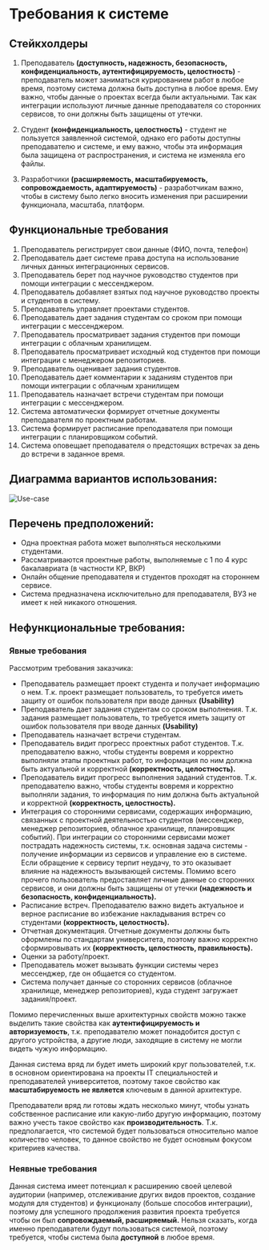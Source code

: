 ﻿# Требования к системе

## Стейкхолдеры

 1. Преподаватель **(доступность, надежность, безопасность, конфиденциальность, аутентифицируемость, целостность)** -
    преподаватель может заниматься курированием работ в любое время,
    поэтому система должна быть доступна в любое время. Ему важно, чтобы
    данные о проектах всегда были актуальными. Так как интеграции
    используют личные данные преподавателя со сторонних сервисов, то они
    должны быть защищены от утечки.
   
 2. Студент **(конфиденциальность, целостность)** - студент не пользуется заявленной системой, однако его работы доступны преподавателю и
        системе, и ему важно, чтобы эта информация была защищена от
        распространения, и система не изменяла его файлы.
        
3. Разработчики **(расширяемость, масштабируемость, сопровождаемость, адаптируемость)** - разработчикам важно, чтобы в систему было легко вносить изменения при расширении функционала, масштаба, платформ.

## Функциональные требования

 1. Преподаватель регистрирует свои данные (ФИО, почта, телефон)
 2. Преподаватель дает системе права доступа на использование личных данных интеграционных сервисов.
 3. Преподаватель берет под научное руководство студентов при помощи интеграции с мессенджером.
 4. Преподаватель добавляет взятых под научное руководство проекты и студентов в систему.
 5. Преподаватель управляет проектами студентов.
 6. Преподаватель дает задания студентам со сроком при помощи интеграции с мессенджером.
 7. Преподаватель просматривает задания студентов при помощи интеграции с облачным хранилищем.
 8. Преподаватель просматривает исходный код студентов при помощи интеграции с менеджером репозиториев.
 9. Преподаватель оценивает задания студентов.
 10. Преподаватель дает комментарии к заданиям студентов  при помощи интеграции с облачным хранилищем
 11. Преподаватель назначает встречи студентам при помощи интеграции с мессенджером.
 12. Система автоматически формирует отчетные документы преподавателя по проектным работам.
 13. Система формирует расписание преподавателя при помощи интеграции с планировщиком событий.
 14. Система оповещает преподавателя о предстоящих встречах за день до встречи в заданное время.

## Диаграмма вариантов использования:

![Use-case](https://github.com/TypicalMedic/Software-Architecture/blob/LabWork1/Lab%20Work%20%E2%84%961/Docs/UseCaseToBe.drawio.png?raw=true)

## Перечень предположений:
- Одна проектная работа может выполняться несколькими студентами.
- Рассматриваются проектные работы, выполняемые с 1 по 4 курс бакалавриата (в частности КР, ВКР)
- Онлайн общение преподавателя и студентов проходят на стороннем сервисе.
- Система предназначена исключительно для преподавателя, ВУЗ не имеет к ней никакого отношения.

## Нефункциональные требования:
### Явные требования
Рассмотрим требования заказчика:
- Преподаватель размещает проект студента и получает информацию о нем.
Т.к. проект размещает пользователь, то требуется иметь защиту от ошибок пользователя при вводе данных **(Usability)**
- Преподаватель дает задания студентам со сроком выполнения.
Т.к. задания размещает пользователь, то требуется иметь защиту от ошибок пользователя при вводе данных **(Usability)**
- Преподаватель назначает встречи студентам.
- Преподаватель видит прогресс проектных работ студентов.
Т.к. преподавателю важно, чтобы студенты вовремя и корректно выполняли этапы проектных работ, то информация по ним должна быть актуальной и корректной **(корректность, целостность).**
- Преподаватель видит прогресс выполнения заданий студентов.
Т.к. преподавателю важно, чтобы студенты вовремя и корректно выполняли задания, то информация по ним должна быть актуальной и корректной **(корректность, целостность).**
- Интеграция со сторонними сервисами, содержащих информацию, связанных с проектной деятельностью студентов (мессенджер, менеджер репозиториев, облачное хранилище, планировщик событий).
При интеграции со сторонними сервисами может пострадать надежность системы, т.к. основная задача системы - получение информации из сервисов и управление ею в системе. Если обращение к сервису терпит неудачу, то это оказывает влияние на надежность вызывающей системы. Помимо всего прочего пользователь предоставляет личные данные со сторонних сервисов, и они должны быть защищены от утечки **(надежность и безопасность, конфиденциальность).**
- Расписание встреч.
Преподавателю важно видеть актуальное и верное расписание во избежание накладывания встреч со студентами **(корректность, целостность).**
- Отчетная документация.
Отчетные документы должны быть оформлены по стандартам университета, поэтому важно корректно сформировывать их **(корректность, целостность, правильность).**
- Оценки за работу/проект.
- Преподаватель может вызывать функции системы через мессенджер, где он общается со студентом.
- Система получает данные со сторонних сервисов (облачное хранилище, менеджер репозиториев), куда студент загружает задания/проект.

Помимо перечисленных выше архитектурных свойств можно также выделить такие свойства как **аутентифицируемость и авторизуемость**, т.к. преподавателю может понадобится доступ с другого устройства, а другие люди, заходящие в систему не могли видеть чужую информацию. 

Данная система вряд ли будет иметь широкий круг пользователей, т.к. в основном ориентирована на проекты IT специальностей и преподавателей университетов, поэтому такое свойство как **масштабируемость** **не является** ключевым в данной архитектуре. 

Преподаватели вряд ли готовы ждать несколько минут, чтобы узнать собственное расписание или какую-либо другую информацию, поэтому важно учесть такое свойство как **производительность**. Т.к. предполагается, что системой будет пользоваться относительно малое количество человек, то данное свойство не будет основным фокусом критериев качества.
### Неявные требования
Данная система имеет потенциал к расширению своей целевой аудитории (например, отслеживание других видов проектов, создание модуля для студентов) и функционалу (больше способов интеграции), поэтому для успешного продолжения развития проекта требуется чтобы он был **сопровождаемый, расширяемый.** 
Нельзя сказать, когда именно преподаватели будут пользоваться системой, поэтому требуется, чтобы система была **доступной** в любое время.
